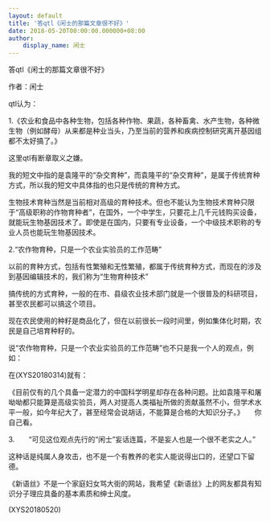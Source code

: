 ```yaml
---
layout: default
title: '答qtl《闲士的那篇文章很不好》'
date: 2018-05-20T00:00:00.000000+08:00
author:
    display_name: 闲士
---
```


答qtl《闲士的那篇文章很不好》

作者：闲士

qtl认为：

1.《农业和食品中各种生物，包括各种作物、果蔬，各种畜禽、水产生物，各种微生物（例如酵母）从来都是种业当头，乃至当前的营养和疾病控制研究离开基因组都不太好搞了。》

这里qtl有断章取义之嫌。

我的短文中指的是袁隆平的“杂交育种”，而袁隆平的“杂交育种”，是属于传统育种方式，所以我的短文中具体指的也只是传统的育种方式。

生物技术育种当然是当前相对高级的育种技术。但也不能认为生物技术育种只限于“高级职称的作物育种者”，在国外，一个中学生，只要花上几千元钱购买设备，就能玩生物基因技术了。即使是在国内，只要有专业设备，一个中级技术职称的专业人员也能玩生物基因技术。

2.“农作物育种，只是一个农业实验员的工作范畴”

以前的育种方式，包括有性繁殖和无性繁殖，都属于传统育种方式，而现在的涉及到基因编辑技术的，我们称为“生物育种技术”

搞传统的方式育种，一般的在市、县级农业技术部门就是一个很普及的科研项目，甚至农民都可以搞这个项目。

现在农民使用的种籽是商品化了，但在以前很长一段时间里，例如集体化时期，农民是自己培育种籽的。

说“农作物育种，只是一个农业实验员的工作范畴”也不只是我一个人的观点，例如：

在(XYS20180314)就有：

《目前仅有的几个具备一定潜力的中国科学明星却存在各种问题。比如袁隆平和屠呦呦都只能算是高级实验员，两人对提高人类福祉所做的贡献虽然不小，但学术水平一般，如今年纪大了，甚至经常会说胡话，不能算是合格的大知识分子。》　　你自己看。

3.　　“可见这位观点先行的“闲士”妄话连篇，不是妄人也是一个很不老实之人。”

这种话是纯属人身攻击，也不是一个有教养的老实人能说得出口的，还望口下留德。

《新语丝》不是一个家庭妇女骂大街的网站，我希望《新语丝》上的网友都具有知识分子理应具备的基本素质和绅士风度。

(XYS20180520)

